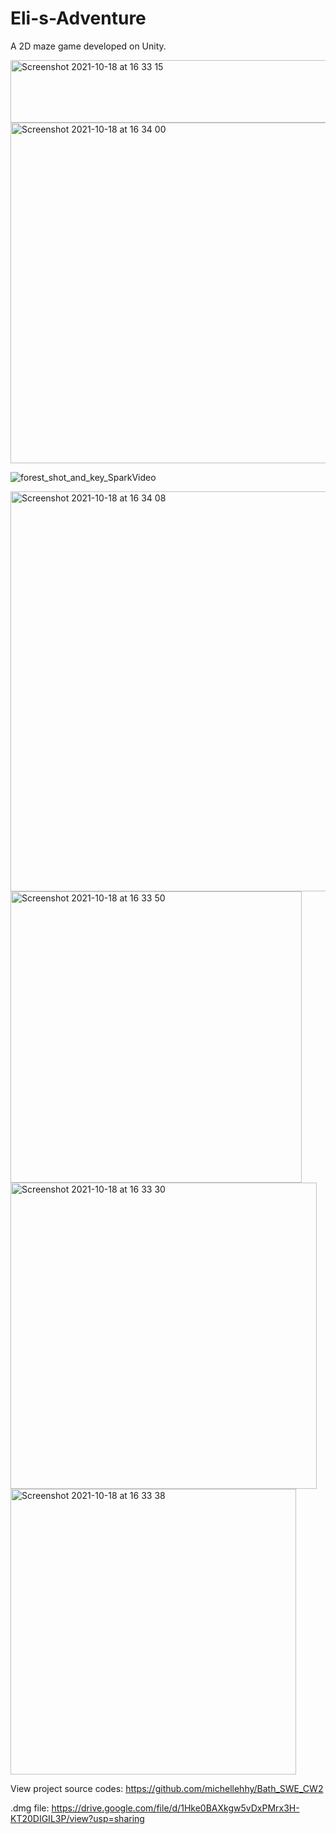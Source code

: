 # Eli-s-Adventure

A 2D maze game developed on Unity.  

<img width="956" alt="Screenshot 2021-10-18 at 16 33 15" src="https://user-images.githubusercontent.com/73033910/137769192-a7d66e33-e53b-48e3-a635-b70c8c0709eb.png" width="50" height="100" />

<img width="545" alt="Screenshot 2021-10-18 at 16 34 00" src="https://user-images.githubusercontent.com/73033910/137769305-14f4f3df-224d-427d-8303-9b4c0c8b9ed6.png">

![forest_shot_and_key_SparkVideo](https://user-images.githubusercontent.com/73033910/137770260-543f6158-9dcb-4a01-a350-2ef4f1518ed5.gif)


<img width="640" alt="Screenshot 2021-10-18 at 16 34 08" src="https://user-images.githubusercontent.com/73033910/137769354-c98121af-0326-48e3-9705-079bdf487b7f.png">

<img width="466" alt="Screenshot 2021-10-18 at 16 33 50" src="https://user-images.githubusercontent.com/73033910/137769265-deaa83f6-9374-4f23-a122-8386895f60f9.png">


<img width="490" alt="Screenshot 2021-10-18 at 16 33 30" src="https://user-images.githubusercontent.com/73033910/137769223-49960ee7-2bcb-4b07-8d7e-53642ad48aee.png">

<img width="457" alt="Screenshot 2021-10-18 at 16 33 38" src="https://user-images.githubusercontent.com/73033910/137769241-d04e7f5e-e730-4e7b-9ac0-e005c6a54fc9.png">



View project source codes: https://github.com/michellehhy/Bath_SWE_CW2

.dmg file: https://drive.google.com/file/d/1Hke0BAXkgw5vDxPMrx3H-KT20DIGIL3P/view?usp=sharing
